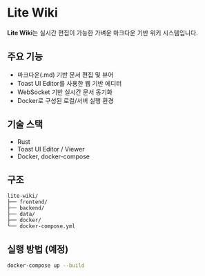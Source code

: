 # Lite Wiki
**Lite Wiki**는 실시간 편집이 가능한 가벼운 마크다운 기반 위키 시스템입니다.

## 주요 기능
- 마크다운(.md) 기반 문서 편집 및 뷰어
- Toast UI Editor를 사용한 웹 기반 에디터
- WebSocket 기반 실시간 문서 동기화
- Docker로 구성된 로컬/서버 실행 환경

## 기술 스택
- Rust
- Toast UI Editor / Viewer
- Docker, docker-compose

## 구조
```
lite-wiki/
├── frontend/
├── backend/
├── data/
├── docker/
└── docker-compose.yml
```

## 실행 방법 (예정)
```bash
docker-compose up --build
```

